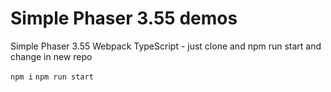 # Simple Phaser 3.55 demos

Simple Phaser 3.55 Webpack TypeScript - just clone and npm run start and change in new repo

`npm i`
`npm run start`

